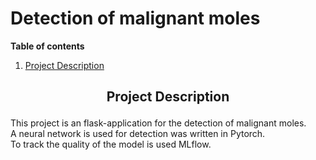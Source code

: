 # Detection of malignant moles

**Table of contents**
1. [Project Description](#introduction)


## <a name="introduction"></a><p align="center">Project Description</p>

This project is an flask-application for the detection of malignant moles.<br>
A neural network is used for detection was written in Pytorch.<br>
To track the quality of the model is used MLflow.
